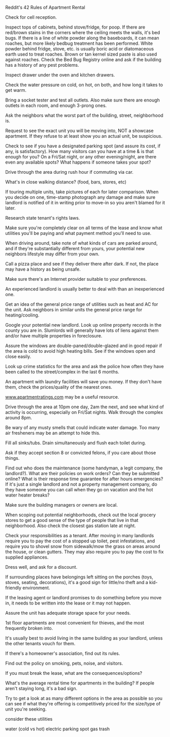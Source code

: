 Reddit's 42 Rules of Apartment Rental

Check for cell reception.

Inspect tops of cabinets, behind stove/fridge, for poop. If there are red/brown stains in the corners where the ceiling meets the walls, it's bed bugs. If there is a line of white powder along the baseboards, it can mean roaches, but more likely bedbug treatment has been performed. White powder behind fridge, stove, etc. is usually boric acid or diatomaceous earth used to treat roaches. Brown or tan kernel sized paste is also used against roaches. Check the Bed Bug Registry online and ask if the building has a history of any pest problems.

Inspect drawer under the oven and kitchen drawers.

Check the water pressure on cold, on hot, on both, and how long it takes to get warm.

Bring a socket tester and test all outlets. Also make sure there are enough outlets in each room, and enough 3-prong ones.

Ask the neighbors what the worst part of the building, street, neighborhood is.

Request to see the exact unit you will be moving into, NOT a showcase apartment. If they refuse to at least show you an actual unit, be suspicious.

Check to see if you have a designated parking spot (and assure its cost, if any, is satisfactory). How many visitors can you have at a time & is that enough for you? On a Fri/Sat night, or any other evening/night, are there even any available spots? What happens if someone takes your spot?

Drive through the area during rush hour if commuting via car.

What's in close walking distance? (food, bars, stores, etc)

If touring multiple units, take pictures of each for later comparison. When you decide on one, time-stamp photograph any damage and make sure landlord is notified of it in writing prior to move-in so you aren't blamed for it later.

Research state tenant's rights laws.

Make sure you're completely clear on all terms of the lease and know what utilities you'll be paying and what payment method you'll need to use.

When driving around, take note of what kinds of cars are parked around, and if they're substantially different from yours, your potential new neighbors lifestyle may differ from your own.

Call a pizza place and see if they deliver there after dark. If not, the place may have a history as being unsafe.

Make sure there's an Internet provider suitable to your preferences.

An experienced landlord is usually better to deal with than an inexperienced one.

Get an idea of the general price range of utilities such as heat and AC for the unit. Ask neighbors in similar units the general price range for heating/cooling.

Google your potential new landlord. Look up online property records in the county you are in. Slumlords will generally have lots of liens against them and/or have multiple properties in foreclosure.

Assure the windows are double-paned/double-glazed and in good repair if the area is cold to avoid high heating bills. See if the windows open and close easily.

Look up crime statistics for the area and ask the police how often they have been called to the street/complex in the last 6 months.

An apartment with laundry facilities will save you money. If they don't have them, check the prices/quality of the nearest ones.

www.apartmentratings.com may be a useful resource.

Drive through the area at 10pm one day, 2am the next, and see what kind of activity is occurring, especially on Fri/Sat nights. Walk through the complex around 8pm.

Be wary of any musty smells that could indicate water damage. Too many air fresheners may be an attempt to hide this.

Fill all sinks/tubs. Drain simultaneously and flush each toilet during.

Ask if they accept section 8 or convicted felons, if you care about those things.

Find out who does the maintenance (some handyman, a legit company, the landlord?). What are their policies on work orders? Can they be submitted online? What is their response time guarantee for after hours emergencies? If it's just a single landlord and not a property management company, do they have someone you can call when they go on vacation and the hot water heater breaks?

Make sure the building managers or owners are local.

When scoping out potential neighborhoods, check out the local grocery stores to get a good sense of the type of people that live in that neighborhood. Also check the closest gas station late at night.

Check your responsibilities as a tenant. After moving in many landlords require you to pay the cost of a stopped up toilet, pest infestations, and require you to shovel snow from sidewalk/mow the grass on areas around the house, or clean gutters. They may also require you to pay the cost to fix supplied appliances.

Dress well, and ask for a discount.

If surrounding places have belongings left sitting on the porches (toys, stoves, seating, decorations), it's a good sign for little/no theft and a kid-friendly environment.

If the leasing agent or landlord promises to do something before you move in, it needs to be written into the lease or it may not happen.

Assure the unit has adequate storage space for your needs.

1st floor apartments are most convenient for thieves, and the most frequently broken into.

It's usually best to avoid living in the same building as your landlord, unless the other tenants vouch for them.

If there's a homeowner's association, find out its rules.

Find out the policy on smoking, pets, noise, and visitors.

If you must break the lease, what are the consequences/options?

What's the average rental time for apartments in the building? If people aren't staying long, it's a bad sign.

Try to get a look at as many different options in the area as possible so you can see if what they're offering is competitively priced for the size/type of unit you're seeking.

consider these utilities

water (cold vs hot)
electric
parking spot
gas
trash